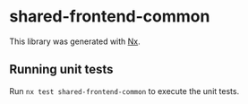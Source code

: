 # shared-frontend-common

This library was generated with [Nx](https://nx.dev).

## Running unit tests

Run `nx test shared-frontend-common` to execute the unit tests.
